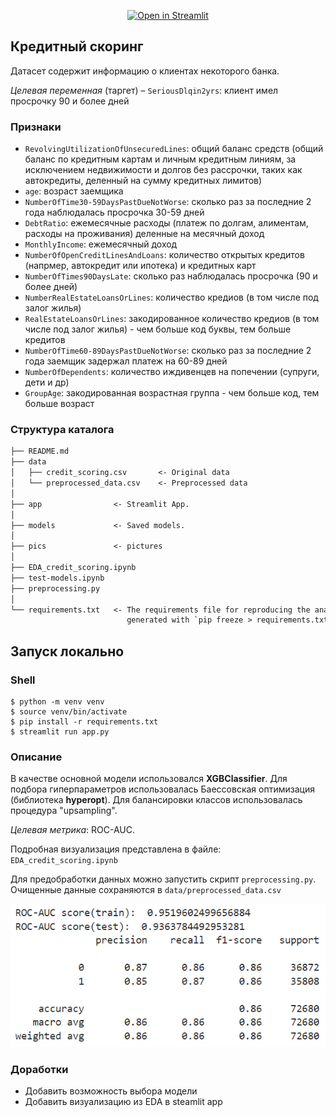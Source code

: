 <div align="center">

  <a href="">[![Open in Streamlit](https://static.streamlit.io/badges/streamlit_badge_black_white.svg)](https://creditscoring-karpov.streamlit.app/)</a>

</div>

## Кредитный скоринг
Датасет содержит информацию о клиентах некоторого банка.  

_Целевая переменная_ (таргет) – `SeriousDlqin2yrs`: клиент имел просрочку 90 и более дней

### Признаки
- `RevolvingUtilizationOfUnsecuredLines`: общий баланс средств (общий баланс по кредитным картам и личным кредитным линиям, за исключением недвижимости и долгов без рассрочки, таких как автокредиты, деленный на сумму кредитных лимитов)
- `age`: возраст заемщика
- `NumberOfTime30-59DaysPastDueNotWorse`: сколько раз за последние 2 года наблюдалась просрочка 30-59 дней
- `DebtRatio`: ежемесячные расходы (платеж по долгам, алиментам, расходы на проживания) деленные на месячный доход
- `MonthlyIncome`: ежемесячный доход
- `NumberOfOpenCreditLinesAndLoans`: количество открытых кредитов (напрмер, автокредит или ипотека) и кредитных карт
- `NumberOfTimes90DaysLate`: сколько раз наблюдалась просрочка (90 и более дней)
- `NumberRealEstateLoansOrLines`: количество кредиов (в том числе под залог жилья)
- `RealEstateLoansOrLines`: закодированное количество кредиов (в том числе под залог жилья) - чем больше код буквы, тем больше кредитов
- `NumberOfTime60-89DaysPastDueNotWorse`: сколько раз за последние 2 года заемщик задержал платеж на 60-89 дней
- `NumberOfDependents`: количество иждивенцев на попечении (супруги, дети и др)
- `GroupAge`: закодированная возрастная группа - чем больше код, тем больше возраст


### Структура каталога
```txt
├── README.md
├── data
│   ├── credit_scoring.csv       <- Original data
│   └── preprocessed_data.csv    <- Preprocessed data
│
├── app                <- Streamlit App.
│
├── models             <- Saved models.
│
├── pics               <- pictures
│
├── EDA_credit_scoring.ipynb
├── test-models.ipynb
├── preprocessing.py
│
└── requirements.txt   <- The requirements file for reproducing the analysis environment, e.g.
                          generated with `pip freeze > requirements.txt`
```

## Запуск локально
### Shell

```shell
$ python -m venv venv
$ source venv/bin/activate
$ pip install -r requirements.txt
$ streamlit run app.py
```

### Описание
В качестве основной модели использовался **XGBClassifier**. Для подбора гиперпараметров использовалась Баессовская оптимизация (библиотека **hyperopt**). Для балансировки классов использовалась процедура "upsampling".

*Целевая метрика*: ROC-AUC.

Подробная визуализация представлена в файле: `EDA_credit_scoring.ipynb`

Для предобработки данных можно запустить скрипт `preprocessing.py`. Очищенные данные сохраняются в `data/preprocessed_data.csv`

<img src="/pics/xgb_pipeline_score.png" alt="Alt text" title="Лучшее качество модели">

### Доработки

- Добавить возможность выбора модели
- Добавить визуализацию из EDA в steamlit app

